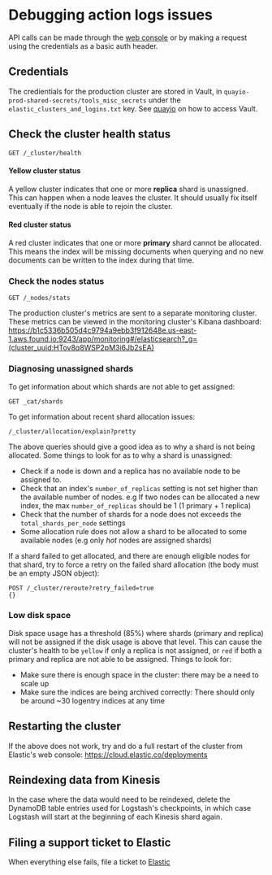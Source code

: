 # Debugging action logs issues
API calls can be made through the [web console](https://cloud.elastic.co/deployments/53fb9e7a99a34ba7a37119f3a59dc8b9/elasticsearch/console)
or by making a request using the credentials as a basic auth header.

## Credentials
The credientials for the production cluster are stored in Vault, in `quayio-prod-shared-secrets/tools_misc_secrets` under the `elastic_clusters_and_logins.txt` key.
See [quayio](../quayio.md) on how to access Vault.

## Check the cluster health status
```
GET /_cluster/health
```
#### Yellow cluster status
A yellow cluster indicates that one or more **replica** shard is unassigned. This can happen
when a node leaves the cluster. It should usually fix itself eventually if the node is able to
rejoin the cluster.

#### Red cluster status
A red cluster indicates that one or more **primary** shard cannot be allocated.
This means the index will be missing documents when querying and no new documents can be written to the index during that time.

### Check the nodes status
```
GET /_nodes/stats
```
The production cluster's metrics are sent to a separate monitoring cluster.
These metrics can be viewed in the monitoring cluster's Kibana dashboard:
https://b1c5336b505d4c9794a9ebb3f912648e.us-east-1.aws.found.io:9243/app/monitoring#/elasticsearch?_g=(cluster_uuid:HTov8q8WSP2pM3i6Jb2sEA)

### Diagnosing unassigned shards
To get information about which shards are not able to get assigned:
```
GET _cat/shards
```

To get information about recent shard allocation issues:
```
/_cluster/allocation/explain?pretty
```

The above queries should give a good idea as to why a shard is not being allocated.
Some things to look for as to why a shard is unassigned:
- Check if a node is down and a replica has no available node to be assigned to.
- Check that an index's `number_of_replicas` setting is not set higher than the available number
  of nodes. e.g If two nodes can be allocated a new index, the max `number_of_replicas` should be 1
  (1 primary + 1 replica)
- Check that the number of shards for a node does not exceeds the `total_shards_per_node` settings
- Some allocation rule does not allow a shard to be allocated to some available nodes (e.g only *hot* nodes are assigned shards)

If a shard failed to get allocated, and there are enough eligible nodes for that shard, try to force a retry on the failed shard allocation
(the body must be an empty JSON object):
```
POST /_cluster/reroute?retry_failed=true
{}
```
### Low disk space
Disk space usage has a threshold (85%) where shards (primary and replica) will not be assigned if the disk usage is above that level.
This can cause the cluster's health to be `yellow` if only a replica is not assigned, or `red` if both a primary and replica are not able to be assigned.
Things to look for:
- Make sure there is enough space in the cluster: there may be a need to scale up
- Make sure the indices are being archived correctly: There should only be around ~30 logentry indices at any time

## Restarting the cluster
If the above does not work, try and do a full restart of the cluster from Elastic's web console:
https://cloud.elastic.co/deployments

## Reindexing data from Kinesis
In the case where the data would need to be reindexed, delete the DynamoDB table entries used for
Logstash's checkpoints, in which case Logstash will start at the beginning of each Kinesis shard
again.


## Filing a support ticket to Elastic
When everything else fails, file a ticket to [Elastic](https://support.elastic.co/customers/s/)
